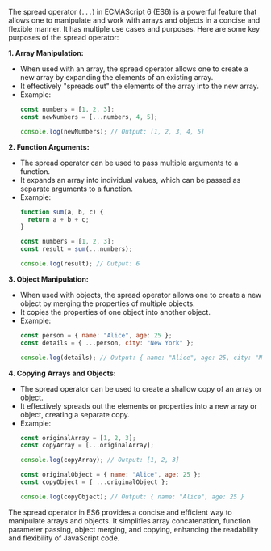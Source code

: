 The spread operator (`...`) in ECMAScript 6 (ES6) is a powerful feature that allows one to manipulate and work with arrays and objects in a concise and flexible manner. It has multiple use cases and purposes. Here are some key purposes of the spread operator:

**1. Array Manipulation:**
- When used with an array, the spread operator allows one to create a new array by expanding the elements of an existing array.
- It effectively "spreads out" the elements of the array into the new array.
- Example:
  ```javascript
  const numbers = [1, 2, 3];
  const newNumbers = [...numbers, 4, 5];

  console.log(newNumbers); // Output: [1, 2, 3, 4, 5]
  ```

**2. Function Arguments:**
- The spread operator can be used to pass multiple arguments to a function.
- It expands an array into individual values, which can be passed as separate arguments to a function.
- Example:
  ```javascript
  function sum(a, b, c) {
    return a + b + c;
  }

  const numbers = [1, 2, 3];
  const result = sum(...numbers);

  console.log(result); // Output: 6
  ```

**3. Object Manipulation:**
- When used with objects, the spread operator allows one to create a new object by merging the properties of multiple objects.
- It copies the properties of one object into another object.
- Example:
  ```javascript
  const person = { name: "Alice", age: 25 };
  const details = { ...person, city: "New York" };

  console.log(details); // Output: { name: "Alice", age: 25, city: "New York" }
  ```

**4. Copying Arrays and Objects:**
- The spread operator can be used to create a shallow copy of an array or object.
- It effectively spreads out the elements or properties into a new array or object, creating a separate copy.
- Example:
  ```javascript
  const originalArray = [1, 2, 3];
  const copyArray = [...originalArray];

  console.log(copyArray); // Output: [1, 2, 3]

  const originalObject = { name: "Alice", age: 25 };
  const copyObject = { ...originalObject };

  console.log(copyObject); // Output: { name: "Alice", age: 25 }
  ```

The spread operator in ES6 provides a concise and efficient way to manipulate arrays and objects. It simplifies array concatenation, function parameter passing, object merging, and copying, enhancing the readability and flexibility of JavaScript code.